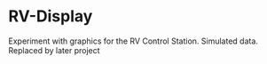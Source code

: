 # RV-Display
Experiment with graphics for the RV Control Station. Simulated data. Replaced by later project 
